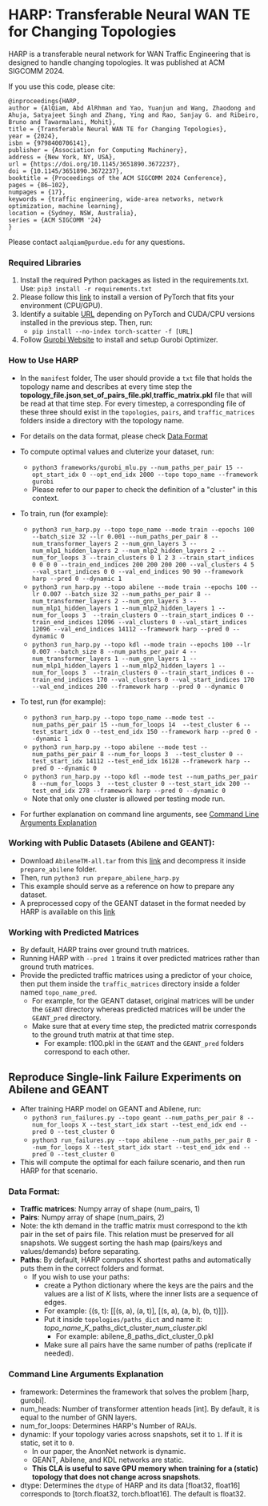 # HARP: Transferable Neural WAN TE for Changing Topologies
HARP is a transferable neural network for WAN Traffic Engineering that is designed to handle changing topologies. It was published at ACM SIGCOMM 2024.

If you use this code, please cite:
```
@inproceedings{HARP,
author = {AlQiam, Abd AlRhman and Yao, Yuanjun and Wang, Zhaodong and Ahuja, Satyajeet Singh and Zhang, Ying and Rao, Sanjay G. and Ribeiro, Bruno and Tawarmalani, Mohit},
title = {Transferable Neural WAN TE for Changing Topologies},
year = {2024},
isbn = {9798400706141},
publisher = {Association for Computing Machinery},
address = {New York, NY, USA},
url = {https://doi.org/10.1145/3651890.3672237},
doi = {10.1145/3651890.3672237},
booktitle = {Proceedings of the ACM SIGCOMM 2024 Conference},
pages = {86–102},
numpages = {17},
keywords = {traffic engineering, wide-area networks, network optimization, machine learning},
location = {Sydney, NSW, Australia},
series = {ACM SIGCOMM '24}
}
```
Please contact `aalqiam@purdue.edu` for any questions.

### Required Libraries
1. Install the required Python packages as listed in the requirements.txt. Use:
   `pip3 install -r requirements.txt`
2. Please follow this [link](https://pytorch.org/get-started/locally/) to install a version of PyTorch that fits your environment (CPU/GPU).
3. Identify a suitable [URL](https://data.pyg.org/whl/) depending on PyTorch and CUDA/CPU versions installed in the previous step. Then, run:
   - `pip install --no-index torch-scatter -f [URL]`
4. Follow [Gurobi Website](https://www.gurobi.com/) to install and setup Gurobi Optimizer.
      
### How to Use HARP
- In the `manifest` folder, The user should provide a `txt` file that holds the topology name and describes at every time step the **topology_file.json**,**set_of_pairs_file.pkl**,**traffic_matrix.pkl** file that will be read at that time step. For every timestep, a corresponding file of these three should exist in the `topologies`, `pairs`, and `traffic_matrices` folders inside a directory with the topology name. 
- For details on the data format, please check [Data Format](#data-format)
- To compute optimal values and cluterize your dataset, run:
   - ``python3 frameworks/gurobi_mlu.py --num_paths_per_pair 15 --opt_start_idx 0 --opt_end_idx 2000 --topo topo_name --framework gurobi``
   - Please refer to our paper to check the definition of a "cluster" in this context.

 - To train, run (for example):
   - ``python3 run_harp.py --topo topo_name --mode train --epochs 100 --batch_size 32 --lr 0.001 --num_paths_per_pair 8 --num_transformer_layers 2 --num_gnn_layers 3 --num_mlp1_hidden_layers 2 --num_mlp2_hidden_layers 2 --num_for_loops 3 --train_clusters 0 1 2 3 --train_start_indices 0 0 0 0 --train_end_indices 200 200 200 200 --val_clusters 4 5 --val_start_indices 0 0 --val_end_indices 90 90 --framework harp --pred 0 --dynamic 1``
   - ``python3 run_harp.py --topo abilene --mode train --epochs 100 --lr 0.007 --batch_size 32 --num_paths_per_pair 8 --num_transformer_layers 2 --num_gnn_layers 3 --num_mlp1_hidden_layers 1 --num_mlp2_hidden_layers 1 --num_for_loops 3  --train_clusters 0 --train_start_indices 0 --train_end_indices 12096 --val_clusters 0 --val_start_indices 12096 --val_end_indices 14112 --framework harp --pred 0 --dynamic 0``
   - ``python3 run_harp.py --topo kdl --mode train --epochs 100 --lr 0.007 --batch_size 8 --num_paths_per_pair 4 --num_transformer_layers 1 --num_gnn_layers 1 --num_mlp1_hidden_layers 1 --num_mlp2_hidden_layers 1 --num_for_loops 3  --train_clusters 0 --train_start_indices 0 --train_end_indices 170 --val_clusters 0 --val_start_indices 170 --val_end_indices 200 --framework harp --pred 0 --dynamic 0``

- To test, run (for example):
   - ``python3 run_harp.py --topo topo_name --mode test --num_paths_per_pair 15 --num_for_loops 14  --test_cluster 6 --test_start_idx 0 --test_end_idx 150 --framework harp --pred 0 --dynamic 1``
   - ``python3 run_harp.py --topo abilene --mode test --num_paths_per_pair 8 --num_for_loops 3  --test_cluster 0 --test_start_idx 14112 --test_end_idx 16128 --framework harp --pred 0 --dynamic 0``
   - ``python3 run_harp.py --topo kdl --mode test --num_paths_per_pair 8 --num_for_loops 3  --test_cluster 0 --test_start_idx 200 --test_end_idx 278 --framework harp --pred 0 --dynamic 0``
   - Note that only one cluster is allowed per testing mode run.
- For further explanation on command line arguments, see [Command Line Arguments Explanation](#command-line-arguments-explanation)

### Working with Public Datasets (Abilene and GEANT):
- Download `AbileneTM-all.tar` from this [link](https://www.cs.utexas.edu/~yzhang/research/AbileneTM/) and decompress it inside ``prepare_abilene`` folder.
- Then, run ``python3 run prepare_abilene_harp.py``
- This example should serve as a reference on how to prepare any dataset.
- A preprocessed copy of the GEANT dataset in the format needed by HARP is available on this [link](https://app.box.com/s/v0qjip0ohdezzm0k08unlxk6aqp9tv1f)

### Working with Predicted Matrices
- By default, HARP trains over ground truth matrices.
- Running HARP with ``--pred 1`` trains it over predicted matrices rather than ground truth matrices.
- Provide the predicted traffic matrices using a predictor of your choice, then put them inside the `traffic_matrices` directory inside a folder named `topo_name_pred`.
  - For example, for the GEANT dataset, original matrices will be under the `GEANT` directory whereas predicted matrices will be under the `GEANT_pred` directory.
  - Make sure that at every time step, the predicted matrix corresponds to the ground truth matrix at that time step.
     - For example: t100.pkl in the `GEANT` and the `GEANT_pred` folders correspond to each other.

## Reproduce Single-link Failure Experiments on Abilene and GEANT
- After training HARP model on GEANT and Abilene, run:
  - ``python3 run_failures.py --topo geant --num_paths_per_pair 8 --num_for_loops X --test_start_idx start --test_end_idx end --pred 0 --test_cluster 0``
  - ``python3 run_failures.py --topo abilene --num_paths_per_pair 8 --num_for_loops X --test_start_idx start --test_end_idx end --pred 0 --test_cluster 0``
- This will compute the optimal for each failure scenario, and then run HARP for that scenario.

### Data Format:
- **Traffic matrices**: Numpy array of shape (num_pairs, 1)
- **Pairs**: Numpy array of shape (num_pairs, 2)
- Note: the kth demand in the traffic matrix must correspond to the kth pair in the set of pairs file. This relation must be preserved for all snapshots. We suggest sorting the hash map (pairs/keys and values/demands) before separating.
- **Paths**: By default, HARP computes K shortest paths and automatically puts them in the correct folders and format.
   - If you wish to use your paths:
     - create a Python dictionary where the keys are the pairs and the values are a list of $K$ lists, where the inner lists are a sequence of edges.
     - For example: {(s, t): [[(s, a), (a, t)], [(s, a), (a, b), (b, t)]]}.
     - Put it inside `topologies/paths_dict` and name it: *topo_name*\_*K*\_paths_dict_cluster_*num_cluster*.pkl
        - For example: abilene_8_paths_dict_cluster_0.pkl
     - Make sure all pairs have the same number of paths (replicate if needed).

### Command Line Arguments Explanation
- framework: Determines the framework that solves the problem [harp, gurobi].
- num_heads: Number of transformer attention heads [int]. By default, it is equal to the number of GNN layers.
- num_for_loops: Determines HARP's Number of RAUs.
- dynamic: If your topology varies across snapshots, set it to `1`. If it is static, set it to `0`.
   - In our paper, the AnonNet network is dynamic.
   - GEANT, Abilene, and KDL networks are static.
   - **This CLA is useful to save GPU memory when training for a (static) topology that does not change across snapshots**.
- dtype: Determines the `dtype` of HARP and its data [float32, float16] corresponds to [torch.float32, torch.bfloat16]. The default is float32.
